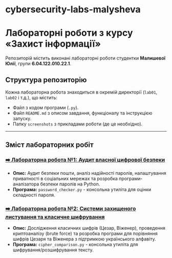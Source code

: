 # cybersecurity-labs-malysheva
# Лабораторні роботи з курсу «Захист інформації»

Репозиторій містить виконані лабораторні роботи студентки **Малишевої Юлії**, групи **6.04.122.010.22.1**.

## Структура репозиторію

Кожна лабораторна робота знаходиться в окремій директорії (`lab01`, `lab02` і т.д.), що містить:
* Файл з кодом програми (`.py`).
* Файл `README.md` з описом завдання, функціоналу та інструкцією запуску.
* Папку `screenshots` з прикладами роботи (де це необхідно).

---

## Зміст лабораторних робіт

### [➡️ Лабораторна робота №1: Аудит власної цифрової безпеки](./lab01/)
* **Опис:** Аудит безпеки пошти, аналіз надійності паролів, налаштування приватності в соціальних мережах та розробка програми-аналізатора безпеки паролів на Python.
* **Програма:** `password_checker.py` - консольна утиліта для оцінки складності пароля.

### [➡️ Лабораторна робота №2: Системи захищеного листування та класичне шифрування](./lab02/)
* **Опис:** Дослідження класичних шифрів (Цезар, Віженер), проведення криптоаналізу (brute force) та розробка програми для порівняння шифрів Цезаря та Віженера з підтримкою українського алфавіту.
* **Програма:** `cipher_comparison.py` - консольна утиліта для шифрування/розшифрування тексту.
